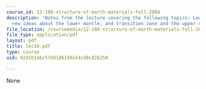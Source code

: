 ```yaml
---
course_id: 12-108-structure-of-earth-materials-fall-2004
description: 'Notes from the lecture covering the following topics: Lower mantle,
  new ideas about the lower mantle, and transition zone and the upper mantle.'
file_location: /coursemedia/12-108-structure-of-earth-materials-fall-2004/92d1b1a6c57dd1d619da54cd8c826250_lec10.pdf
file_type: application/pdf
layout: pdf
title: lec10.pdf
type: course
uid: 92d1b1a6c57dd1d619da54cd8c826250

---
```

None
